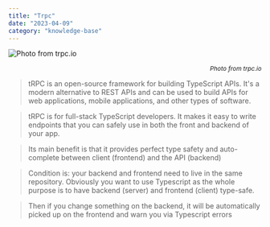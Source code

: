 ```yaml
---
title: "Trpc"
date: "2023-04-09"
category: "knowledge-base"
---
```


![](https://i.imgur.com/1QwtiZr.png "Photo from trpc.io")<p style="font-size: 12px; text-align: right">_Photo from trpc.io_</p>

> tRPC is an open-source framework for building TypeScript APIs. It's a modern alternative to REST APIs and can be used to build APIs for web applications, mobile applications, and other types of software.

> tRPC is for full-stack TypeScript developers. It makes it easy to write endpoints that you can safely use in both the front and backend of your app.

> Its main benefit is that it provides perfect type safety and auto-complete between client (frontend) and the API (backend)

> Condition is: your backend and frontend need to live in the same repository. Obviously you want to use Typescript as the whole purpose is to have backend (server) and frontend (client) type-safe.

> Then if you change something on the backend, it will be automatically picked up on the frontend and warn you via Typescript errors

>
